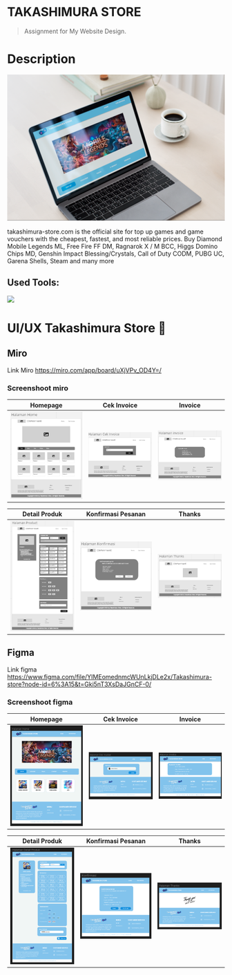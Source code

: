 # TAKASHIMURA STORE

> Assignment for My Website Design.

# Description

![mockup](assets/mockup-1.png)

takashimura-store.com is the official site for top up games and game vouchers with the cheapest, fastest, and most reliable prices. Buy Diamond Mobile Legends ML, Free Fire FF DM, Ragnarok X / M BCC, Higgs Domino Chips MD, Genshin Impact Blessing/Crystals, Call of Duty CODM, PUBG UC, Garena Shells, Steam and many more

## Used Tools:

[![](https://skillicons.dev/icons?i=git,github,vscode,figma,html,css,javascript)]()

# UI/UX Takashimura Store 🎨

## Miro

Link Miro <https://miro.com/app/board/uXjVPv_OD4Y=/>

### Screenshoot miro

|             **Homepage**              |                       **Cek Invoice**                       |                     **Invoice**                     |
| :-----------------------------------: | :---------------------------------------------------------: | :-------------------------------------------------: |
| ![Home](/assets/miro-mockup/home.png) | ![cek invoice](/assets/miro-mockup/halaman-cek-invoice.png) | ![invoice](/assets/miro-mockup/halaman-invoice.png) |

|                        **Detail Produk**                        |                      **Konfirmasi Pesanan**                       |                    **Thanks**                     |
| :-------------------------------------------------------------: | :---------------------------------------------------------------: | :-----------------------------------------------: |
| ![detail produk](/assets/miro-mockup/halaman-detail-produk.png) | ![konfirmasi pesanan](/assets/miro-mockup/halaman-konfirmasi.png) | ![thanks](/assets/miro-mockup/halaman-thanks.png) |

## Figma

Link figma <https://www.figma.com/file/YIMEomednmcWUnLkjDLe2x/Takashimura-store?node-id=6%3A15&t=Gki5nT3XsDaJGnCF-0/>

### Screenshoot figma

|                  **Homepage**                  |                       **Cek Invoice**                        |                     **Invoice**                      |
| :--------------------------------------------: | :----------------------------------------------------------: | :--------------------------------------------------: |
| ![Home](/assets/figma-mockup/halaman-home.png) | ![cek invoice](/assets/figma-mockup/halaman-cek-invoice.png) | ![invoice](/assets/figma-mockup/halaman-invoice.png) |

|                        **Detail Produk**                         |                       **Konfirmasi Pesanan**                       |                     **Thanks**                     |
| :--------------------------------------------------------------: | :----------------------------------------------------------------: | :------------------------------------------------: |
| ![detail produk](/assets/figma-mockup/halaman-detail-produk.png) | ![konfirmasi pesanan](/assets/figma-mockup/halaman-konfirmasi.png) | ![thanks](/assets/figma-mockup/halaman-thanks.png) |

